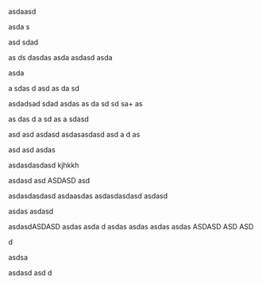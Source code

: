 
asdaasd

asda
s

asd
sdad

as
ds
dasdas
asda
asdasd
asda

asda

a
sdas
d
asd
as
da
sd

asdadsad
sdad
asdas
as
da
sd
sd
sa+
as

as
das
d
a
sd
as
a
sdasd

asd
asd
asdasd
asdasasdasd
asd
a
d
as

asd
asd
asdas

asdasdasdasd
kjhkkh
        
asdasd
asd
ASDASD
asd

asdasdasdasd
asdaasdas
asdasdasdasd
asdasd


asdas
asdasd

asdasdASDASD
asdas
asda
d
asdas
asdas
asdas
asdas
ASDASD
ASD
ASD

d

asdsa

asdasd
asd
d
